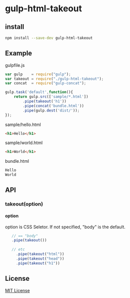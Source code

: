 # gulp-html-takeout

## install
```bash
npm install --save-dev gulp-html-takeout
```

## Example
gulpfile.js
```javascript
var gulp    = require("gulp");
var takeout = require("./gulp-html-takeout");
var concat  = require("gulp-concat");

gulp.task('default',function(){
	return gulp.src(['sample/*.html'])
		.pipe(takeout('h1'))
		.pipe(concat('bundle.html'))
		.pipe(gulp.dest('dist/'));
});
```

sample/hello.html
```html
<h1>Hello</h1>
```

sample/world.html
```html
<h1>World</h1>
```

bundle.html
```html
Hello
World
```

## API
### takeout(option)
#### option
option is CSS Seletor. If not specified, "body" is the default.
```javascript
   // == "body"
   .pipe(takeout())
   
   // etc
	 .pipe(takeout("html")) 
	 .pipe(takeout("head"))
	 .pipe(takeout("h1"))
```

## License
[MIT License](https://en.wikipedia.org/wiki/MIT_License)
